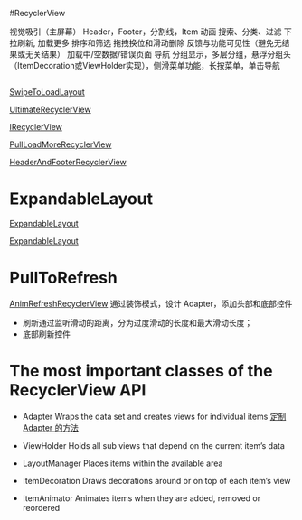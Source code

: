 #RecyclerView 

视觉吸引（主屏幕） Header，Footer，分割线，Item 动画
搜索、分类、过滤   下拉刷新, 加载更多
排序和筛选 拖拽换位和滑动删除
反馈与功能可见性（避免无结果或无关结果） 加载中/空数据/错误页面
导航 分组显示，多层分组，悬浮分组头（ItemDecoration或ViewHolder实现），侧滑菜单功能，长按菜单，单击导航

##
[SwipeToLoadLayout](https://github.com/Aspsine/SwipeToLoadLayout.git)

[UltimateRecyclerView](https://github.com/cymcsg/UltimateRecyclerView)

[IRecyclerView](https://github.com/Aspsine/IRecyclerView)

[PullLoadMoreRecyclerView](https://github.com/WuXiaolong/PullLoadMoreRecyclerView)

[HeaderAndFooterRecyclerView](https://github.com/cundong/HeaderAndFooterRecyclerView)


# ExpandableLayout
[ExpandableLayout](https://github.com/AAkira/ExpandableLayout)

[ExpandableLayout](https://github.com/cachapa/ExpandableLayout)

# PullToRefresh 
[AnimRefreshRecyclerView](https://github.com/shichaohui/AnimRefreshRecyclerView.git)
通过装饰模式，设计 Adapter，添加头部和底部控件
- 刷新通过监听滑动的距离，分为过度滑动的长度和最大滑动长度；
- 底部刷新控件

# The most important classes of the RecyclerView API
- Adapter	    	Wraps the data set and creates views for individual items
[定制 Adapter 的方法](http://blog.csdn.net/jxxfzgy/article/details/47012097)

- ViewHolder		Holds all sub views that depend on the current item’s data
- LayoutManager		Places items within the available area
- ItemDecoration	Draws decorations around or on top of each item’s view
- ItemAnimator		Animates items when they are added, removed or reordered
 
